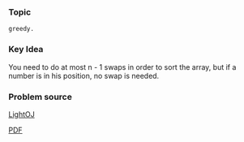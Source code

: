 
### Topic

    greedy.


### Key Idea

You need to do at most n - 1 swaps in order to sort the array, but if a number is
in his position, no swap is needed.

### Problem source


[LightOJ](http://lightoj.com/volume_showproblem.php?problem=1166)


[PDF](http://lightoj.com/volume_showproblem.php?problem=1166&language=english&type=pdf)


